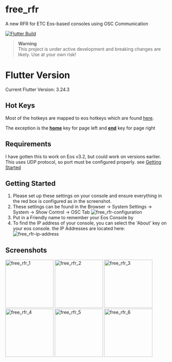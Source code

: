 # free_rfr

A new RFR for ETC Eos-based consoles using OSC Communication

[![Flutter Build](https://github.com/bgoldstone/free_rfr/actions/workflows/flutter_build.yml/badge.svg?branch=main)](https://github.com/bgoldstone/free_rfr/actions/workflows/flutter_build.yml)

> **Warning**  
> This project is under active development and breaking changes are likely. Use at your own risk!
# Flutter Version
Current Flutter Version: 3.24.3

## Hot Keys
Most of the hotkeys are mapped to eos hotkeys which are found [here](https://www.etcconnect.com/webdocs/Controls/EosFamilyOnlineHelp/en-us/Content/03_System_Basics/Keyboard_Shortcuts.htm).

The exception is the <ins>**home**</ins> key for page left and <ins>**end**</ins> key for page right

## Requirements
I have gotten this to work on Eos v3.2, but could work on versions earlier. This uses UDP protocol, so port must be configured properly. see [Getting Started](#getting-started)

## Getting Started
1. Please set up these settings on your console and ensure everything in the red box is configured as in the screenshot.
2. These settings can be found in the Browser -> System Settings -> System -> Show Control -> OSC Tab
![free_rfr-configuration](https://github.com/bgoldstone/free_rfr/assets/23127820/7e0dd7a9-811d-47ce-b6a3-2b4eb49da2bd)
3. Put in a Friendly name to remember your Eos Console by
4. To find the IP address of your console, you can select the 'About' key on your eos console. the IP Addresses are located here:
![free_rfr-ip-address](https://github.com/bgoldstone/free_rfr/assets/23127820/36fd53ee-67c9-4740-a2d0-4c08384eb330)

## Screenshots
<img src="https://github.com/bgoldstone/free_rfr/assets/23127820/63fdc059-54ce-4481-b2ad-62aa6ede3edb" alt="free_rfr_1" width=150/>
<img src="https://github.com/bgoldstone/free_rfr/assets/23127820/92c6b8e9-7101-4aee-b4b8-083855689b17" alt="free_rfr_2" width=150/>
<img src="https://github.com/bgoldstone/free_rfr/assets/23127820/5b0c235d-ee3a-4404-82b6-f66a6d0668a5" alt="free_rfr_3" width=150/>
<img src="https://github.com/bgoldstone/free_rfr/assets/23127820/aca7f33f-9639-448a-9fc0-5cb5732bc697" alt="free_rfr_4" width=150/>
<img src="https://github.com/bgoldstone/free_rfr/assets/23127820/1b865f12-ba8f-4083-b6a4-80bb3b9d6b80" alt="free_rfr_5" width=150/>
<img src="https://github.com/bgoldstone/free_rfr/assets/23127820/2fadac4d-a748-49d1-a430-908479da23df" alt="free_rfr_6" width=150/>
